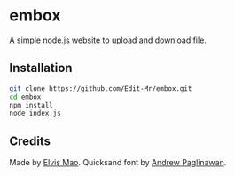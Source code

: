 <!-- @format -->

# embox

A simple node.js website to upload and download file.

## Installation

```bash
git clone https://github.com/Edit-Mr/embox.git
cd embox
npm install
node index.js
```

## Credits

Made by [Elvis Mao](https://elvismao.com). Quicksand font by [Andrew Paglinawan](https://www.fontsquirrel.com/fonts/quicksand).
